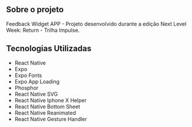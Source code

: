 ## Sobre o projeto

Feedback Widget APP - Projeto desenvolvido durante a edição Next Level Week: Return - Trilha Impulse.

## Tecnologias Utilizadas

- React Native
- Expo
- Expo Fonts
- Expo App Loading
- Phosphor
- React Native SVG
- React Native Iphone X Helper
- React Native Bottom Sheet
- React Native Reanimated
- React Native Gesture Handler